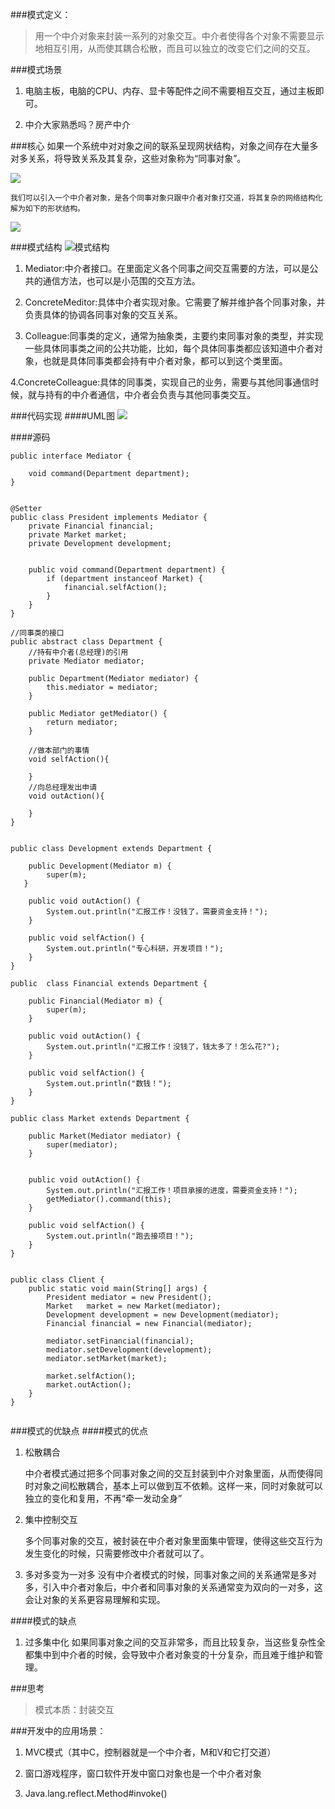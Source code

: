 ###模式定义：
>用一个中介对象来封装一系列的对象交互。中介者使得各个对象不需要显示地相互引用，从而使其耦合松散，而且可以独立的改变它们之间的交互。

###模式场景
1. 电脑主板，电脑的CPU、内存、显卡等配件之间不需要相互交互，通过主板即可。

2. 中介大家熟悉吗？房产中介

###核心
	如果一个系统中对对象之间的联系呈现网状结构，对象之间存在大量多对多关系，将导致关系及其复杂，这些对象称为“同事对象”。

![](http://7xpxnz.com1.z0.glb.clouddn.com/%E8%AE%BE%E8%AE%A1%E6%A8%A1%E5%BC%8F%EF%BC%8D%E4%B8%AD%E4%BB%8B%E8%80%85%E6%A8%A1%E5%BC%8F2.png)

	我们可以引入一个中介者对象，是各个同事对象只跟中介者对象打交道，将其复杂的网络结构化解为如下的形状结构。
![](http://7xpxnz.com1.z0.glb.clouddn.com/%E8%AE%BE%E8%AE%A1%E6%A8%A1%E5%BC%8F%EF%BC%8D%E4%B8%AD%E4%BB%8B%E8%80%85%E6%A8%A1%E5%BC%8F3.png)

###模式结构
![模式结构](http://7xpxnz.com1.z0.glb.clouddn.com/%E8%AE%BE%E8%AE%A1%E6%A8%A1%E5%BC%8F%EF%BC%8D%E4%B8%AD%E4%BB%8B%E8%80%85%E6%A8%A1%E5%BC%8F4.png)

1. Mediator:中介者接口。在里面定义各个同事之间交互需要的方法，可以是公共的通信方法，也可以是小范围的交互方法。

2. ConcreteMeditor:具体中介者实现对象。它需要了解并维护各个同事对象，并负责具体的协调各同事对象的交互关系。

3. Colleague:同事类的定义，通常为抽象类，主要约束同事对象的类型，并实现一些具体同事类之间的公共功能，比如，每个具体同事类都应该知道中介者对象，也就是具体同事类都会持有中介者对象，都可以到这个类里面。

4.ConcreteColleague:具体的同事类，实现自己的业务，需要与其他同事通信时候，就与持有的中介者通信，中介者会负责与其他同事类交互。

###代码实现
####UML图
![](http://7xpxnz.com1.z0.glb.clouddn.com/%E8%AE%BE%E8%AE%A1%E6%A8%A1%E5%BC%8F%EF%BC%8D%E4%B8%AD%E4%BB%8B%E8%80%85%E6%A8%A1%E5%BC%8F1.1.png)

####源码

```
public interface Mediator {

    void command(Department department);
}


@Setter
public class President implements Mediator {
    private Financial financial;
    private Market market;
    private Development development;


    public void command(Department department) {
        if (department instanceof Market) {
            financial.selfAction();
        }
    }
}

//同事类的接口
public abstract class Department {
    //持有中介者(总经理)的引用
    private Mediator mediator;

    public Department(Mediator mediator) {
        this.mediator = mediator;
    }

    public Mediator getMediator() {
        return mediator;
    }

    //做本部门的事情
    void selfAction(){

    }
    //向总经理发出申请
    void outAction(){

    }
}


public class Development extends Department {

    public Development(Mediator m) {
        super(m);
   }

    public void outAction() {
        System.out.println("汇报工作！没钱了，需要资金支持！");
    }

    public void selfAction() {
        System.out.println("专心科研，开发项目！");
    }
}

public  class Financial extends Department {

    public Financial(Mediator m) {
        super(m);
    }

    public void outAction() {
        System.out.println("汇报工作！没钱了，钱太多了！怎么花?");
    }

    public void selfAction() {
        System.out.println("数钱！");
    }
}

public class Market extends Department {

    public Market(Mediator mediator) {
        super(mediator);
    }


    public void outAction() {
        System.out.println("汇报工作！项目承接的进度，需要资金支持！");
        getMediator().command(this);
    }

    public void selfAction() {
        System.out.println("跑去接项目！");
    }
}


public class Client {
	public static void main(String[] args) {
		President mediator = new President();
		Market   market = new Market(mediator);
		Development development = new Development(mediator);
		Financial financial = new Financial(mediator);

		mediator.setFinancial(financial);
		mediator.setDevelopment(development);
		mediator.setMarket(market);

		market.selfAction();
		market.outAction();
	}
}


```
###模式的优缺点
####模式的优点
1. 松散耦合
	
	中介者模式通过把多个同事对象之间的交互封装到中介对象里面，从而使得同时对象之间松散耦合，基本上可以做到互不依赖。这样一来，同时对象就可以独立的变化和复用，不再“牵一发动全身”

2. 集中控制交互
 	
 	多个同事对象的交互，被封装在中介者对象里面集中管理，使得这些交互行为发生变化的时候，只需要修改中介者就可以了。

3. 多对多变为一对多
	没有中介者模式的时候，同事对象之间的关系通常是多对多，引入中介者对象后，中介者和同事对象的关系通常变为双向的一对多，这会让对象的关系更容易理解和实现。

####模式的缺点
1. 过多集中化
	如果同事对象之间的交互非常多，而且比较复杂，当这些复杂性全都集中到中介者的时候，会导致中介者对象变的十分复杂，而且难于维护和管理。

###思考

>模式本质：封装交互

###开发中的应用场景：
1. MVC模式（其中C，控制器就是一个中介者，M和V和它打交道）

2. 窗口游戏程序，窗口软件开发中窗口对象也是一个中介者对象

3. Java.lang.reflect.Method#invoke()











